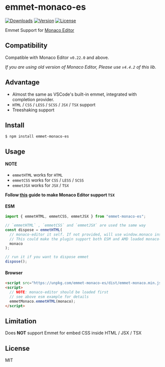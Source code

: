 # emmet-monaco-es

<p>
  <a href="https://npmcharts.com/compare/emmet-monaco-es?minimal=true"><img src="https://img.shields.io/npm/dm/emmet-monaco-es.svg" alt="Downloads"></a>
  <a href="https://www.npmjs.com/package/emmet-monaco-es"><img src="https://img.shields.io/npm/v/emmet-monaco-es.svg" alt="Version"></a>
  <a href="https://www.npmjs.com/package/emmet-monaco-es"><img src="https://img.shields.io/npm/l/emmet-monaco-es.svg" alt="License"></a>
</p>

Emmet Support for [Monaco Editor](https://github.com/Microsoft/monaco-editor)

## Compatibility

Compatible with Monaco Editor `v0.22.0` and above.

_If you are using old version of Monaco Editor, Please use `v4.4.2` of this lib._

## Advantage

- Almost the same as VSCode's built-in emmet, integrated with completion provider.
- `HTML` / `CSS` / `LESS` / `SCSS` / `JSX` / `TSX` support
- Treeshaking support

## Install

```shell
$ npm install emmet-monaco-es
```

## Usage

#### NOTE

- `emmetHTML` works for `HTML`
- `emmetCSS` works for `CSS` / `LESS` / `SCSS`
- `emmetJSX` works for `JSX` / `TSX`

**Follow [this](https://github.com/microsoft/monaco-editor/issues/264#issuecomment-654578687) guide to make Monaco Editor support `TSX`**

#### ESM

```javascript
import { emmetHTML, emmetCSS, emmetJSX } from "emmet-monaco-es";

// `emmetHTML` , `emmetCSS` and `emmetJSX` are used the same way
const dispose = emmetHTML(
  // monaco-editor it self. If not provided, will use window.monaco instead.
  // This could make the plugin support both ESM and AMD loaded monaco-editor
  monaco
);

// run it if you want to dispose emmet
dispose();
```

#### Browser

```html
<script src="https://unpkg.com/emmet-monaco-es/dist/emmet-monaco.min.js"></script>
<script>
  // NOTE: monaco-editor should be loaded first
  // see above esm example for details
  emmetMonaco.emmetHTML(monaco);
</script>
```

## Limitation

Does **NOT** support Emmet for embed CSS inside HTML / JSX / TSX

## License

MIT
